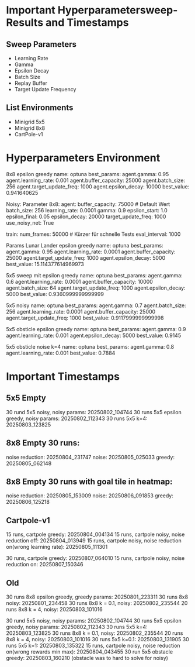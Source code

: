# Important Hyperparametersweep-Results and Timestamps

## Sweep Parameters

- Learning Rate
- Gamma
- Epsilon Decay
- Batch Size
- Replay Buffer
- Target Update Frequency

## List Environments

- Minigrid 5x5
- Minigrid 8x8
- CartPole-v1

# Hyperparameters Environment

8x8 epsilon greedy
name: optuna
best_params:
  agent.gamma: 0.95
  agent.learning_rate: 0.001
  agent.buffer_capacity: 25000
  agent.batch_size: 256
  agent.target_update_freq: 1000
  agent.epsilon_decay: 10000
best_value: 0.941640625

Noisy:
Parameter 8x8:
agent:
  buffer_capacity: 75000  # Default Wert
  batch_size: 256
  learning_rate: 0.0001
  gamma: 0.9
  epsilon_start: 1.0
  epsilon_final: 0.05
  epsilon_decay: 20000
  target_update_freq: 1000
  use_noisy_net: True

train:
  num_frames: 50000  # Kürzer für schnelle Tests
  eval_interval: 1000

Params Lunar Lander epsilon greedy
name: optuna
best_params:
  agent.gamma: 0.95
  agent.learning_rate: 0.0001
  agent.buffer_capacity: 25000
  agent.target_update_freq: 1000
  agent.epsilon_decay: 5000
best_value: 15.114377614969973

5x5 sweep mit epsilon greedy
name: optuna
best_params:
  agent.gamma: 0.6
  agent.learning_rate: 0.0001
  agent.buffer_capacity: 10000
  agent.batch_size: 64
  agent.target_update_freq: 1000
  agent.epsilon_decay: 5000
best_value: 0.9360999999999999

5x5 noisy
name: optuna
best_params:
  agent.gamma: 0.7
  agent.batch_size: 256
  agent.learning_rate: 0.0001
  agent.buffer_capacity: 25000
  agent.target_update_freq: 1000
best_value: 0.9117999999999998

5x5 obsticle epsilon greedy
name: optuna
best_params:
  agent.gamma: 0.9
  agent.learning_rate: 0.001
  agent.epsilon_decay: 5000
best_value: 0.9145

5x5 obsticle noise k=4
name: optuna
best_params:
  agent.gamma: 0.8
  agent.learning_rate: 0.001
best_value: 0.7884



# Important Timestamps

## 5x5 Empty
30 rund 5x5 noisy, noisy params: 20250802_104744
30 runs 5x5 epsilon greedy, noisy params: 20250802_112343
30 runs 5x5 k=4: 20250803_123825

## 8x8 Empty 30 runs:
noise reduction: 20250804_231747
noise: 20250805_025033
greedy: 20250805_062148

## 8x8 Empty 30 runs with goal tile in heatmap:
noise reduction: 20250805_153009
noise: 20250806_091853
greedy: 20250806_125218

## Cartpole-v1
15 runs, cartpole greedy: 20250804_004134
15 runs, cartpole noisy, noise reduction off: 20250804_013949
15 runs, cartpole noisy, noise reduction on(wrong learning rate): 20250805_111301

30 runs, cartpole greedy: 20250807_064010
15 runs, cartpole noisy, noise reduction on: 20250807_150346

## Old
30 runs 8x8 epsilon greedy, greedy params: 20250801_223311
30 runs 8x8 noisy:  20250801_234458
30 runs 8x8 k = 0.1, noisy: 20250802_235544
20 runs 8x8 k = 4, noisy: 20250803_101016

30 rund 5x5 noisy, noisy params: 20250802_104744
30 runs 5x5 epsilon greedy, noisy params: 20250802_112343
30 runs 5x5 k=4: 20250803_123825
30 runs 8x8 k = 0.1, noisy: 20250802_235544
20 runs 8x8 k = 4, noisy: 20250803_101016
30 runs 5x5 k=0.1: 20250803_131905
30 runs 5x5 k=1: 20250803_135322
15 runs, cartpole noisy, noise reduction on(wrong rewards min max): 20250804_043455
30 run 5x5 obstacle greedy: 20250803_160210  (obstacle was to hard to solve for noisy)
